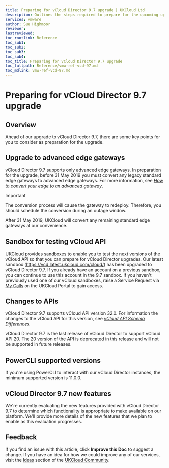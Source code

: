 ```yaml
---
title: Preparing for vCloud Director 9.7 upgrade | UKCloud Ltd
description: Outlines the steps required to prepare for the upcoming upgrade to vCloud Director 9.7
services: vmware
author: Sue Highmoor
reviewer:
lastreviewed: 
toc_rootlink: Reference
toc_sub1: 
toc_sub2:
toc_sub3:
toc_sub4:
toc_title: Preparing for vCloud Director 9.7 upgrade
toc_fullpath: Reference/vmw-ref-vcd-97.md
toc_mdlink: vmw-ref-vcd-97.md
---
```


# Preparing for vCloud Director 9.7 upgrade

## Overview

Ahead of our upgrade to vCloud Director 9.7, there are some key points for you to consider as preparation for the upgrade.

## Upgrade to advanced edge gateways

vCloud Director 9.7 supports only advanced edge gateways. In preparation for the upgrade, before 31 May 2019 you must convert any legacy standard edge gateways to advanced edge gateways. For more information, see [*How to convert your edge to an advanced gateway*](https://docs.ukcloud.com/articles/vmware/vmw-how-convert-edge.md).

> [!IMPORTANT]
> The conversion process will cause the gateway to redeploy. Therefore, you should schedule the conversion during an outage window.

After 31 May 2019, UKCloud will convert any remaining standard edge gateways at our convenience.

## Sandbox for testing vCloud API

UKCloud provides sandboxes to enable you to test the next versions of the vCloud API so that you can prepare for vCloud Director upgrades. Our latest sandbox (<https://vcd.latest.ukcloud.com/cloud/>) has been upgraded to vCloud Director 9.7. If you already have an account on a previous sandbox, you can continue to use this account in the 9.7 sandbox. If you haven't previously used one of our vCloud sandboxes, raise a Service Request via [My Calls](https://portal.skyscapecloud.com/support/ivanti) on the UKCloud Portal to gain access.

## Changes to APIs

vCloud Director 9.7 supports vCloud API version 32.0. For information the changes to the vCloud API for this version, see [*vCloud API Schema Differences*](https://code.vmware.com/apis/553/doc/diff/index.html).

vCloud Director 9.7 is the last release of vCloud Director to support vCloud API 20. The 20 version of the API is deprecated in this release and will not be supported in future releases.

## PowerCLI supported versions

If you're using PowerCLI to interact with our vCloud Director instances, the minimum supported version is 11.0.0.

## vCloud Director 9.7 new features

We're currently evaluating the new features provided with vCloud Director 9.7 to determine which functionality is appropriate to make available on our platform. We'll provide more details of the new features that we plan to enable as this evaluation progresses.

## Feedback

If you find an issue with this article, click **Improve this Doc** to suggest a change. If you have an idea for how we could improve any of our services, visit the [Ideas](https://community.ukcloud.com/ideas) section of the [UKCloud Community](https://community.ukcloud.com).